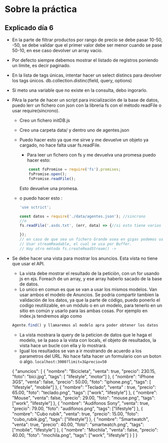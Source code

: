 # Sobre la práctica

## Explicado día 6

- En la parte de filtrar productos por rango de precio se debe pasar 10-50, -50, se debe validar que el primer valor debe ser menor cuando se pase 50-10, en ese caso devolver un array vacio.
- Por defecto siempre debemos mostrar el listado de registros poniendo un límite, es decir paginado.
- En la lista de tags únicas, intentar hacer un select distincs para devolver los tags únicos. db.collection.distinc(field, query, options)
- Si meto una variable que no existe en la consulta, debo ingorarlo.
- PAra la parte de hacer un script para inicialización de la base de datos, puedo lerr un fichero con json con la libreria fs con el método readFile o usar require(sincrono).
  - Creo un fichero initDB.js
  - Creo una carpeta data/ y dentro uno de agentes.json
  - Puedo hacer esto ya que me sirve y me devuelve un objeto ya cargado, no hace falta usar fs.readFile.

    - Para leer un fichero con fs y me devuelva una promesa puedo hacer esto:
    ```js
        const fsPromise = require('fs').promises;
        fsPromise.open();
        fsPromise.readFile();
    ```
    Esto devuelve una promesa.

  - o puedo hacer esto :
    ```js
    'use sctrict';

    const datos = require('./data/agentes.json'); //sincrono
    //o
    fs.readFile('.asds.txt', (err, data) => {//si esto tiene varios gigas no es recomendable xq se desborda la memoria

    });
    // en caso de que sea un fichero Grande osea en gigas podemos usar un buffer.
    // Usar streamReadable, el cual se usa por Buffer.
    // Hay otro método fs.createReadStream() -> 
    
    ```

- Se debe hacer una vista para mostrar los anuncios. Esta vista no tiene que usar el API.
  - La vista debe mostrar el resultado de la peticiòn, con un for usando js en ejs. Foreach de un array, y ese array haberlo sacado de la base de datos.
  -  Lo unico en comun es que se van a usar los mismos modelos. Van usar ambos el modelo de Anuncios. Se podria compartir tambien la validación de los datos, ya que la parte de código, puedo ponerlo el codigo reutilizable, en un módulo o en un modelo, para tenerlo en un sitio en común y usarlo para las ambas cosas.
  Por ejemplo en index.js tendremos algo como 
  ```js
  Agente.find() y llamaremos al modelo apra poder obtener los datos
  ```
  - La vista mostrara la query de la peticion de datos que le haga el modelo, se la paso a la vista con locals, el objeto de resultados, la vista hace un bucle con ella y lo mostrará.
  - Igual los resultados se van a ir mostrando de acuerdo a los parametros del URL. No hace falta hacer un formulario con un boton o algo.
  `localhost:3000?limit=3&precio=50`



  {
    "anuncios": [
    {
        "nombre": "Bicicleta",
        "venta": true,
        "precio": 230.15,
        "foto": "bici.jpg",
        "tags": [ "lifestyle", "motor"]
    },
    {
        "nombre": "iPhone 3GS",
        "venta": false,
        "precio": 50.00,
        "foto": "iphone.png",
        "tags": [ "lifestyle", "mobile"]
    },
    {
        "nombre": "Teclado",
        "venta" : true,
        "precio": 65.00,
        "foto": "teclado.png",
        "tags": ["work", "lifestyle"]
    },
    {
        "nombre": "Mouse",
        "venta": false,
        "precio": 29.00,
        "foto": "mouse.png",
        "tags": ["work", "lifestyle"]
    },
    {
        "nombre": "Audifonos Sony",
        "venta": true,
        "precio": 79.00,
        "foto": "audifonos.png",
        "tags": ["lifestyle"]
    },
    {
        "nombre": "Cubo rubik",
        "venta": true,
        "precio": 15.00,
        "foto": "cubo_rubik.jpg",
        "tags": ["lifestyle"]
    },
    {
        "nombre": "Smartwatch",
        "venta": true,
        "precio": 40.00,
        "foto": "smartwatch.png",
        "tags": ["mobile", "lifestyle"]
    },
    {
        "nombre": "Mochila",
        "venta": false,
        "precio": 40.00,
        "foto": "mochila.png",
        "tags": ["work", "lifestyle"]
    }
    ]
}